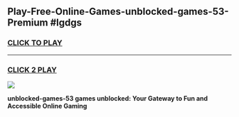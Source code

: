 
## Play-Free-Online-Games-unblocked-games-53-Premium #lgdgs
<h3>
<a href="https://premium.freeplayer.one?title=unblocked-games-53&ref=8M">CLICK TO PLAY</a></h3>
<hr>

<h3>
<a href="https://premium.freeplayer.one?title=unblocked-games-53&ref=8M">CLICK 2 PLAY</a>
  
</h3>

<a href="https://premium.freeplayer.one?title=unblocked-games-53&ref=8M"><img src="https://clearcache.store/games.png"></a>


**unblocked-games-53 games unblocked: Your Gateway to Fun and Accessible Online Gaming**
